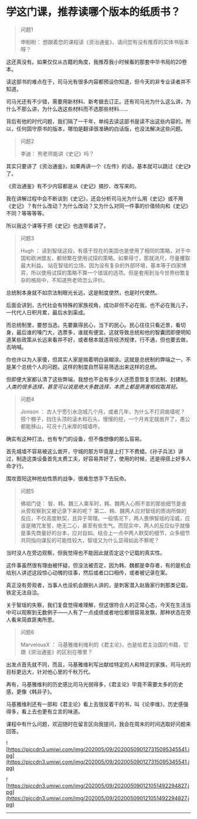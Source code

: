# 学这门课，推荐读哪个版本的纸质书？

> 问题1
> 
> 申盼盼： 想跟着您的课程读《资治通鉴》，请问您有没有推荐的实体书版本呀？

这还真没有。如果仅仅从古籍的角度，我推荐我小时候看的那套中华书局的20卷本。

读这部书的难点在于，司马光有很多内容都预设你知道，但今天的非专业读者并不知道。

司马光还有不少错，需要用新材料、新考据去订正。还有司马光为什么这么讲，为什么不那么讲，为什么选这些材料而不选那些材料......

背后有他的时代问题，我们隔了一千年，单纯去读这部书是读不出这些内容的。所以，任何固守原书的版本，哪怕是翻译很准确的白话版，也没法解决这些问题。

> 问题2
> 
> 李迪： 熊老师能讲《史记》吗？

其实只要讲了《资治通鉴》，如果再讲一个《左传》的话，基本就可以跳过《史记》了。

《资治通鉴》有不少内容都是从《史记》摘抄、改写来的。

我在讲解过程中会不断谈到《史记》，还会分析司马光为什么用《史记》或不用《史记》？有什么改动？为什么改动？又为什么对同一件事的价值倾向和《史记》不同？等等等等。

所以我这个课等于把《史记》也连带着讲了。

> 问题3
> 
> Hugh ： 读到智瑶这段，有感于现在的美国也是使用了相同的策略，对于中国和欧洲盟友，都频繁在使用试探的策略。如果得寸，那就进尺，尽量攫取最大利益。 站在智瑶的立场，因为没有复杂的外部环境，基本等于四家博弈，所以使用试探的策略不算一个错误的选项。但是套用到当今世界纷繁复杂的格局中，不知道熊老师怎么评价。

总统制本身就不如宗法制眼光长远，这是制度使然，也是时代使然。

后面会讲到，古代社会有特殊的家族视角，成功非但不必在我，也不必在我儿子，一代代人日积月累，最后水到渠成。

而总统制里，要想当选，先要赢得民心，当下的民心。民心往往只看近景，看切身，最后谁的嗓门大，选票多，谁就有便宜。这就导致总统和他的智囊团即便明知道某些政策从长远来看并不好，或者根本就违背经济规律，行不通，但也要去做，去呐喊。

你也许以为人家傻，但其实人家是揣着明白装糊涂。这就是总统制的弊端之一，不是某个总统个人的问题。这样的制度自然容易筛选出来这样的总统。

但即便大家都认清了这些弊端，我想也不会有多少人还愿意恢复宗法制、封建制。 *人类的很多选择，甚至可以说是绝大多数选择，本质上都是两害相权取其轻。*

> 问题4
> 
> Jonson ： 古人宁愿引水泡城几个月，或者几年，为什么不打洞凿墙呢？ 搭个棚子，挡住头顶的滚木和石头，慢慢的挖，一个月肯定就凿开了，愚公都能移山，可况十几米厚的城墙呼。

确实有这种打法，也有专门的设备，但不像想像的那么容易。

首先城墙不容易被这么凿开，守城的那方毕竟是上打下不费蜡。《孙子兵法》讲过，制造这类设备首先太费工夫，好容易弄好了，使用的时候，还是得搭上好多人命才行。

围攻晋阳这种抢劫性质的战争，很难忽悠手下去玩命。

> 问题5
> 
> 佛祖门徒： 智、韩、魏三人乘车时，韩、魏两人心照不宣的那些细节是谁从旁观察到又被记录下来的呢？ 第二、韩、魏两人应对智瑶的质询所做的反应，不仅高度默契，且异于常理。一般情况下，两人畏惧智瑶的淫威，应该是赌咒发誓，绝无二心，甚至有些生气。而现实中，两人的反应似乎就像是事先商量好的台本，应对自如。结合上一点中两人默契的细节，众多细节共同指向谋反的可能性较大，智瑶又为什么显得如此不察呢？

当时没人在旁边观察，但我觉得也不能因此就否定这个记载的真实性。

这件事虽然很有理由被怀疑，但没法被否定，因为韩、魏都是幸存者，有的是机会给别人讲述这段惊心动魄的往事，然后或者口口相传，或者被记录在案。

真正没有旁观者，当事人也没机会跟别人讲的，是刺客潜入赵盾家行刺那类记载，铁定无法自洽。

关于智瑶的失察，我们复盘觉得难理解，但这很符合人的正常心态，今天在生活当中可以观察到无数例子——人有了一点成绩或者地位都很容易发飘，那种状态在旁人看来简直匪夷所思。

> 问题6
> 
> MarvelousX ： 马基雅维利维利的《君主论》，也是给君主治国的书籍，它跟《资治通鉴》的区别在哪里？

出发点首先就不同，而且，马基雅维利写出献给特定的人和特定的家族，司马光的目标更远大，针对他心里的千秋万代。

再有，马基雅维利的历史感比司马光弱得多，《君主论》毕竟不需要太多的历史感，更像《韩非子》。

马基雅维利还有一部和《君主论》看上去很反着干的书，叫《论李维》，历史感强得多，看上去也更有立言的味道。

课程中有什么问题，欢迎随时在留言区向我提问，我会在周末的时间选取好问题来回答。

![https://piccdn3.umiwi.com/img/202005/09/202005090127315095345541.jpg](https://piccdn3.umiwi.com/img/202005/09/202005090127315095345541.jpg)

![https://piccdn3.umiwi.com/img/202005/09/202005090121051492294827.jpg](https://piccdn3.umiwi.com/img/202005/09/202005090121051492294827.jpg)

---
